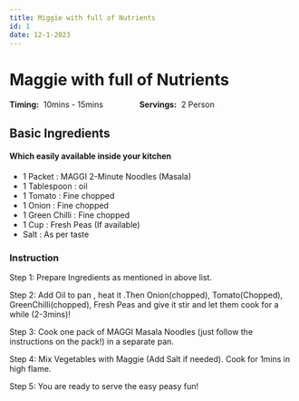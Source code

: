 ```yaml
---
title: Miggie with full of Nutrients
id: 1
date: 12-1-2023
---
```


# Maggie with full of Nutrients

<div style="display:flex ; gap:4rem ;">
    <div  style='display: flex;
    align-items: center;
    gap: 0.5rem;'> 
        <div style="font-weight:700">Timing:</div>10mins - 15mins
    </div> 
    <div style='display: flex;
    align-items: center;
    gap: 0.5rem;'>
        <div style="font-weight:700">Servings:</div> 2 Person
    </div>
</div>

## Basic Ingredients

#### Which easily available inside your kitchen

- 1 Packet : MAGGI 2-Minute Noodles (Masala)
- 1 Tablespoon : oil
- 1 Tomato : Fine chopped
- 1 Onion : Fine chopped
- 1 Green Chilli : Fine chopped
- 1 Cup : Fresh Peas (If available)
- Salt : As per taste

### Instruction

Step 1: Prepare Ingredients as mentioned in above list.

Step 2: Add Oil to pan , heat it .Then Onion(chopped), Tomato(Chopped), GreenChilli(chopped), Fresh Peas and give it stir and let them cook
for a while (2-3mins)!

Step 3: Cook one pack of MAGGI Masala Noodles (just follow the instructions on the pack!) in a separate pan.

Step 4: Mix Vegetables with Maggie (Add Salt if needed). Cook for 1mins in high flame.

Step 5: You are ready to serve the easy peasy fun!
